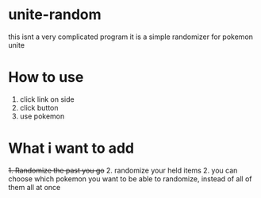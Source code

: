 # unite-random
this isnt a very complicated program
it is a simple randomizer for pokemon unite
# How to use
1. click link on side
2. click button
3. use pokemon

# What i want to add
~~1. Randomize the past you go~~
2. randomize your held items
2. you can choose which pokemon you want to be able to randomize, instead of all of them all at once 
